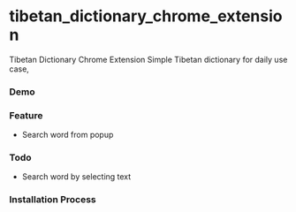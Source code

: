 # tibetan_dictionary_chrome_extension
Tibetan Dictionary Chrome Extension
Simple Tibetan dictionary for daily use case,
### Demo

### Feature
* Search word from popup

### Todo
* Search word by selecting text
### Installation Process
